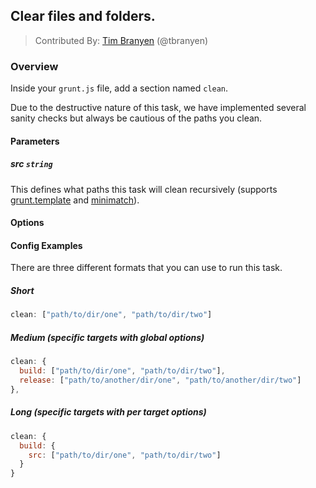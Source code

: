 ## Clear files and folders.
> Contributed By: [Tim Branyen](/tbranyen) (@tbranyen)

### Overview

Inside your `grunt.js` file, add a section named `clean`.

Due to the destructive nature of this task, we have implemented several sanity checks but always be cautious of the paths you clean.

#### Parameters

##### src ```string```

This defines what paths this task will clean recursively (supports [grunt.template](https://github.com/cowboy/grunt/blob/master/docs/api_template.md) and [minimatch](https://github.com/isaacs/minimatch)).

#### Options

#### Config Examples

There are three different formats that you can use to run this task.

##### Short

``` javascript
clean: ["path/to/dir/one", "path/to/dir/two"]
```

##### Medium (specific targets with global options)

``` javascript
clean: {
  build: ["path/to/dir/one", "path/to/dir/two"],
  release: ["path/to/another/dir/one", "path/to/another/dir/two"]
},
```

##### Long (specific targets with per target options)

``` javascript
clean: {
  build: {
    src: ["path/to/dir/one", "path/to/dir/two"]
  }
}
```